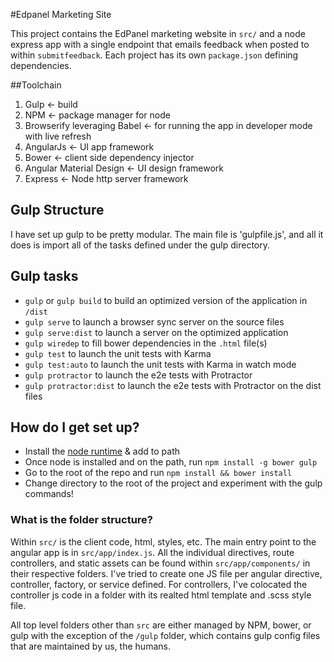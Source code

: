 #Edpanel Marketing Site

This project contains the EdPanel marketing website in `src/` and a node express app with a single endpoint that emails feedback when posted to within `submitfeedback`. Each project has its own `package.json` defining dependencies.

##Toolchain
1. Gulp <- build
2. NPM <- package manager for node
3. Browserify leveraging Babel <- for running the app in developer mode with live refresh
4. AngularJs <- UI app framework
5. Bower <- client side dependency injector
6. Angular Material Design <- UI design framework
7. Express <- Node http server framework

## Gulp Structure
I have set up gulp to be pretty modular. The main file is 'gulpfile.js', and all it does is import all of the tasks defined
under the gulp directory.

## Gulp tasks

* `gulp` or `gulp build` to build an optimized version of the application in `/dist`
* `gulp serve` to launch a browser sync server on the source files
* `gulp serve:dist` to launch a server on the optimized application
* `gulp wiredep` to fill bower dependencies in the `.html` file(s)
* `gulp test` to launch the unit tests with Karma
* `gulp test:auto` to launch the unit tests with Karma in watch mode
* `gulp protractor` to launch the e2e tests with Protractor
* `gulp protractor:dist` to launch the e2e tests with Protractor on the dist files


## How do I get set up?

* Install the [node runtime](http://nodejs.org/) & add to path
* Once node is installed and on the path, run `npm install -g bower gulp`
* Go to the root of the repo and run `npm install && bower install`
* Change directory to the root of the project and experiment with the gulp commands!

### What is the folder structure? ###

Within `src/` is the client code, html, styles, etc.  The main entry point to the angular app is in `src/app/index.js`.  All the individual directives, route controllers, and static assets can be found within `src/app/components/` in their respective folders.  I've tried to create one JS file per angular directive, controller, factory, or service defined.  For controllers, I've colocated the controller js code in a folder with its realted html template and .scss style file.

All top level folders other than `src` are either managed by NPM, bower, or gulp with the exception of the `/gulp` folder, which contains gulp config files that are maintained by us, the humans.